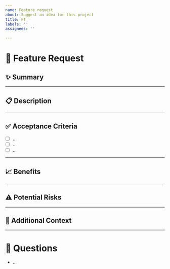 ```yaml
---
name: Feature request
about: Suggest an idea for this project
title: FT
labels: ''
assignees: ''

---
```


# 🚀 Feature Request

## ✨ Summary
<!-- A clear and concise description of the feature you're requesting. -->

---

## 📋 Description
<!-- Provide details about the feature. What problem does it solve? Why is it important? -->

---

## ✅ Acceptance Criteria
<!-- Define what "done" looks like. Include clear and measurable criteria. -->
- [ ] ...
- [ ] ...
- [ ] ...

---

## 📈 Benefits
<!-- Explain the benefits of this feature. How does it improve the project or user experience? -->

---

## ⚠️ Potential Risks
<!-- List any potential challenges, risks, or drawbacks associated with this feature. -->

---

## 🔗 Additional Context
<!-- Add any other details, screenshots, or links to provide more context for the feature request. -->

---

# 🙋 Questions
<!-- Include any open questions or points that need further discussion. -->
- ...
